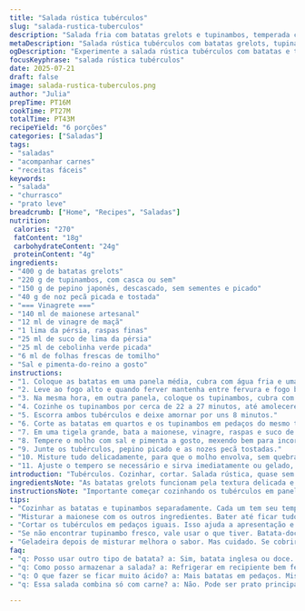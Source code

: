 ```yaml
---
title: "Salada rústica tubérculos"
slug: "salada-rustica-tuberculos"
description: "Salada fria com batatas grelots e tupinambos, temperada com maionese cítrica, com toques de noz e ervas frescas. Batatas e tupinambos cozidos até ficarem macios, pepino crocante para frescor. Variação cru do pepino com noz pecã substituindo noz de Grenoble. Vinaigrette leva suco e raspas de lima da pérsia ao invés de laranja. Salada ideal para churrasco ou refeições leves, pode ser servida direto ou gelada."
metaDescription: "Salada rústica tubérculos com batatas grelots, tupinambos e maionese cítrica. Perfeita para churrasco ou refeições leves."
ogDescription: "Experimente a salada rústica tubérculos com batatas e tupinambos, refrescante e cheia de sabor. Ideal para acompanhar carnes."
focusKeyphrase: "salada rústica tubérculos"
date: 2025-07-21
draft: false
image: salada-rustica-tuberculos.png
author: "Julia"
prepTime: PT16M
cookTime: PT27M
totalTime: PT43M
recipeYield: "6 porções"
categories: ["Saladas"]
tags:
- "saladas"
- "acompanhar carnes"
- "receitas fáceis"
keywords:
- "salada"
- "churrasco"
- "prato leve"
breadcrumb: ["Home", "Recipes", "Saladas"]
nutrition: 
 calories: "270"
 fatContent: "18g"
 carbohydrateContent: "24g"
 proteinContent: "4g"
ingredients:
- "400 g de batatas grelots"
- "220 g de tupinambos, com casca ou sem"
- "150 g de pepino japonês, descascado, sem sementes e picado"
- "40 g de noz pecã picada e tostada"
- "=== Vinagrete ==="
- "140 ml de maionese artesanal"
- "12 ml de vinagre de maçã"
- "1 lima da pérsia, raspas finas"
- "25 ml de suco de lima da pérsia"
- "25 ml de cebolinha verde picada"
- "6 ml de folhas frescas de tomilho"
- "Sal e pimenta-do-reino a gosto"
instructions:
- "1. Coloque as batatas em uma panela média, cubra com água fria e uma pitada de sal."
- "2. Leve ao fogo alto e quando ferver mantenha entre fervura e fogo baixo, cozinhando por 25 a 28 minutos até ficarem macias."
- "3. Na mesma hora, em outra panela, coloque os tupinambos, cubra com água fria, tempere com sal e leve para ferver."
- "4. Cozinhe os tupinambos por cerca de 22 a 27 minutos, até amolecerem, mas sem desmanchar."
- "5. Escorra ambos tubérculos e deixe amornar por uns 8 minutos."
- "6. Corte as batatas em quartos e os tupinambos em pedaços do mesmo tamanho."
- "7. Em uma tigela grande, bata a maionese, vinagre, raspas e suco de lima, cebolinha e tomilho."
- "8. Tempere o molho com sal e pimenta a gosto, mexendo bem para incorporar."
- "9. Junte os tubérculos, pepino picado e as nozes pecã tostadas."
- "10. Misture tudo delicadamente, para que o molho envolva, sem quebrar muito os ingredientes."
- "11. Ajuste o tempero se necessário e sirva imediatamente ou gelado, como acompanhamento para carnes ou aves."
introduction: "Tubérculos. Cozinhar, cortar. Salada rústica, quase sem frescura. Batata grelot - pele fina, sabor delicado. Tupinambo, gosto diferente, um pouco doce, textura firme. Pepino japonês entra com crocância e refrescância na mistura. Noz pecã torrada acrescenta crocância e sabor amendoado. Maionese caseira, ácida e herbácea: suco e raspas de lima da pérsia para dar frescor, trocando a tradicional laranja. Aroma do tomilho e toque da cebolinha picada cortam o dulçor. Tudo misturado com cuidado, para não virar papa. Servir imediato, ou deixar um tempo pra gelar, realçar sabor. A combinação testa texturas e temperaturas. Mais do que simples salada, combinação de raízes e frescor cítrico. Muito usada em churrascos, pois refresca carnes gordurosas. Pode ser entrada ou acompanhamento. Fácil e rápida, cerca de 45 minutos no total. Pouco trabalho, resultado saboroso, pra quem gosta de salada com personalidade. Mistura Brasil e França, pela escolha dos ingredientes e do vinagrete."
ingredientsNote: "As batatas grelots funcionam pela textura delicada e facilidade de cozinhar rápido, mantêm pele fina que dá rusticidade. Tupinambo é um tubérculo que pode ser usado com ou sem casca, dependendo do tamanho e frescor – casca fina pode ficar para mais textura. O pepino japonês substitui o pepino comum, menos água, mais crocância, mais sabor. Noz pecã foi escolhida por seu sabor amanteigado e crocância diferente da noz de Grenoble original. A maionese é base, pode ser caseira ou industrial, mas a acidez do vinagre de maçã é mais suave e perfumada que o de vinho branco, combinando melhor com a lima da pérsia usada no lugar da laranja. A lima confere frescor, mas pode ser substituída pela laranja ou até limão, conforme preferência local. As ervas são ajustadas para mais cebolinha e tomilho, para sabor e frescor. Sal e pimenta na medida pra destacar sem mascarar os sabores naturais."
instructionsNote: "Importante começar cozinhando os tubérculos em panelas separadas, pois tempos e pontos variam. O cozimento lento, entre fervura forte e fogo médio, evita o desmanche. O amornar é para não cozinhar demais na mistura. Cortar em pedaços homogêneos para textura e apresentação uniforme. O vinagrete deve ser batido até unir bem os ingredientes, mas cuidado para não exagerar na acidez. Misturar os ingredientes com cuidado, para que as nozes mantenham crocância e os tubérculos não se quebrem. Provar e ajustar sal e pimenta no final. Servir imediatamente para preservar a crocância do pepino e o frescor das ervas, ou gelar para sabor mais integrado. Se optar por gelar, cobrir com filme plástico para não ressecar."
tips:
- "Cozinhar as batatas e tupinambos separadamente. Cada um tem seu tempo. Isso evita que eles desmanchem. Mantenha a fervura controlada. Hora de desligar, quando estiverem macios."
- "Misturar a maionese com os outros ingredientes. Bater até ficar tudo bem incorporado. Mas não exagere no vinagre. Ácido demais pode dominar os outros sabores. Equilibrar sempre."
- "Cortar os tubérculos em pedaços iguais. Isso ajuda a apresentação e a textura. A crocância do pepino é fundamental. Não deixe de lado. Ele dá frescor à salada."
- "Se não encontrar tupinambo fresco, vale usar o que tiver. Batata-doce é uma opção, mas muda o gosto. Simples, mas pode ser interessante na experiência do prato."
- "Geladeira depois de misturar melhora o sabor. Mas cuidado. Se cobrir com plástico, evita ressecar. A salada fica ótima servida fria para um dia quente."
faq:
- "q: Posso usar outro tipo de batata? a: Sim, batata inglesa ou doce. Mas textura diferente. E o sabor, um pouco doce, menos crocante."
- "q: Como posso armazenar a salada? a: Refrigerar em recipiente bem fechado. Se não for comer em um ou dois dias, isso é vital. Tudo muda com o tempo."
- "q: O que fazer se ficar muito ácido? a: Mais batatas em pedaços. Misturar até equilibrar. Se possível, molho um pouco mais suave também ajuda."
- "q: Essa salada combina só com carne? a: Não. Pode ser prato principal também. Com grão-de-bico ou legumes grelhados, fica leve e nutritivo."

---
```

